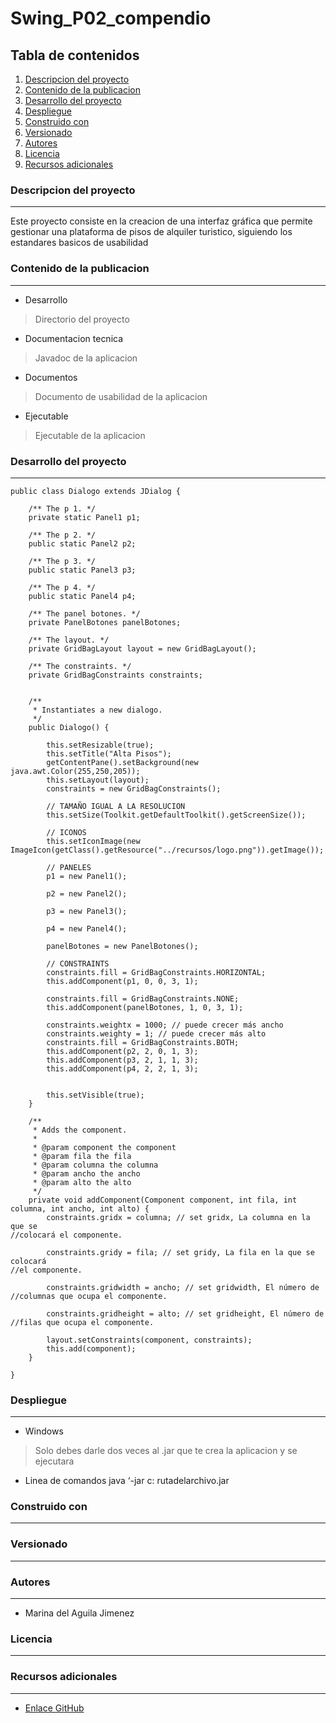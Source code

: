 # Swing_P02_compendio
## Tabla de contenidos
1. [Descripcion del proyecto](#descripcion-del-proyecto)
2. [Contenido de la publicacion](#contenido-de-la-publicacion)
3. [Desarrollo del proyecto](#desarrollo-del-proyecto)
4. [Despliegue](#despliegue)
5. [Construido con](#construido-con)
6. [Versionado](#versionado)
7. [Autores](#autores)
8. [Licencia](#licencia)
9. [Recursos adicionales](#recursos-adicionales)
### Descripcion del proyecto
***
Este proyecto consiste en la creacion de una interfaz gráfica que permite gestionar una plataforma de pisos de 
alquiler turistico, siguiendo los estandares basicos de usabilidad
### Contenido de la publicacion
***
* Desarrollo
> Directorio del proyecto 

* Documentacion tecnica
> Javadoc de la aplicacion

* Documentos
> Documento de usabilidad de la aplicacion

* Ejecutable
> Ejecutable de la aplicacion
### Desarrollo del proyecto
***
```
public class Dialogo extends JDialog {

	/** The p 1. */
	private static Panel1 p1;
	
	/** The p 2. */
	public static Panel2 p2;
	
	/** The p 3. */
	public static Panel3 p3;
	
	/** The p 4. */
	public static Panel4 p4;
	
	/** The panel botones. */
	private PanelBotones panelBotones;
	
	/** The layout. */
	private GridBagLayout layout = new GridBagLayout();
	
	/** The constraints. */
	private GridBagConstraints constraints;
	

	/**
	 * Instantiates a new dialogo.
	 */
	public Dialogo() {

		this.setResizable(true);
		this.setTitle("Alta Pisos");
		getContentPane().setBackground(new java.awt.Color(255,250,205));
		this.setLayout(layout);
		constraints = new GridBagConstraints();
		
		// TAMAÑO IGUAL A LA RESOLUCION
		this.setSize(Toolkit.getDefaultToolkit().getScreenSize());

		// ICONOS
		this.setIconImage(new ImageIcon(getClass().getResource("../recursos/logo.png")).getImage());

		// PANELES
		p1 = new Panel1();

		p2 = new Panel2();

		p3 = new Panel3();

		p4 = new Panel4();

		panelBotones = new PanelBotones();

		// CONSTRAINTS
		constraints.fill = GridBagConstraints.HORIZONTAL;
		this.addComponent(p1, 0, 0, 3, 1);
		
		constraints.fill = GridBagConstraints.NONE;
		this.addComponent(panelBotones, 1, 0, 3, 1);

		constraints.weightx = 1000; // puede crecer más ancho
		constraints.weighty = 1; // puede crecer más alto
		constraints.fill = GridBagConstraints.BOTH;
		this.addComponent(p2, 2, 0, 1, 3);
		this.addComponent(p3, 2, 1, 1, 3);
		this.addComponent(p4, 2, 2, 1, 3);
		

		this.setVisible(true);
	}

	/**
	 * Adds the component.
	 *
	 * @param component the component
	 * @param fila the fila
	 * @param columna the columna
	 * @param ancho the ancho
	 * @param alto the alto
	 */
	private void addComponent(Component component, int fila, int columna, int ancho, int alto) {
		constraints.gridx = columna; // set gridx, La columna en la que se
//colocará el componente.

		constraints.gridy = fila; // set gridy, La fila en la que se colocará
//el componente.

		constraints.gridwidth = ancho; // set gridwidth, El número de
//columnas que ocupa el componente.

		constraints.gridheight = alto; // set gridheight, El número de
//filas que ocupa el componente.

		layout.setConstraints(component, constraints);
		this.add(component);
	}

}
```
### Despliegue
***
* Windows
> Solo debes darle dos veces al .jar que te crea la aplicacion y se ejecutara

* Linea de comandos
 java ‘-jar c: rutadelarchivo.jar
### Construido con
***

### Versionado
***

### Autores
****
* Marina del Aguila Jimenez
### Licencia
***

### Recursos adicionales
***
* [Enlace GitHub](https://github.com/Mina-93/Swing_P02_compendio.git)